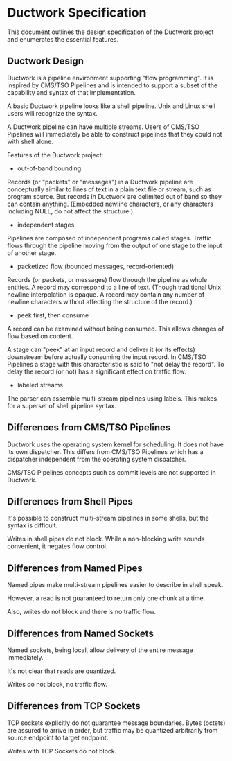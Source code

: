 # Ductwork Specification

This document outlines the design specification of
the Ductwork project and enumerates the essential features.

## Ductwork Design

Ductwork is a pipeline environment supporting "flow programming".
It is inspired by CMS/TSO Pipelines and is intended to support
a subset of the capability and syntax of that implementation.

A basic Ductwork pipeline looks like a shell pipeline.
Unix and Linux shell users will recognize the syntax.

A Ductwork pipeline can have multiple streams.
Users of CMS/TSO Pipelines will immediately be able to construct
pipelines that they could not with shell alone.

Features of the Ductwork project:

* out-of-band bounding

Records (or "packets" or "messages") in a Ductwork pipeline are
conceptually similar to lines of text in a plain text file or stream,
such as program source. But records in Ductwork are delimited out of
band so they can contain anything. (Embedded newline characters,
or any characters including NULL, do not affect the structure.)

* independent stages

Pipelines are composed of independent programs called stages.
Traffic flows through the pipeline moving from the output of one stage
to the input of another stage.

* packetized flow (bounded messages, record-oriented)

Records (or packets, or messages) flow through the pipeline
as whole entities. A record may correspond to a line of text.
(Though traditional Unix newline interpolation is opaque.
A record may contain any number of newline characters
without affecting the structure of the record.)

* peek first, then consume

A record can be examined without being consumed.
This allows changes of flow based on content.

A stage can "peek" at an input record and deliver it (or its effects)
downstream before actually consuming the input record. In CMS/TSO Pipelines
a stage with this characteristic is said to "not delay the record".
To delay the record (or not) has a significant effect on traffic flow.

* labeled streams

The parser can assemble multi-stream pipelines using labels.
This makes for a superset of shell pipeline syntax.

## Differences from CMS/TSO Pipelines

Ductwork uses the operating system kernel for scheduling.
It does not have its own dispatcher. This differs from CMS/TSO Pipelines
which has a dispatcher independent from the operating system dispatcher.

CMS/TSO Pipelines concepts such as commit levels are not supported in Ductwork.

## Differences from Shell Pipes

It's possible to construct multi-stream pipelines in some shells,
but the syntax is difficult.

Writes in shell pipes do not block.
While a non-blocking write sounds convenient, it negates flow control.

## Differences from Named Pipes

Named pipes make multi-stream pipelines easier to describe in shell speak.

However, a read is not guaranteed to return only one chunk at a time.

Also, writes do not block and there is no traffic flow.

## Differences from Named Sockets

Named sockets, being local, allow delivery of the entire message immediately.

It's not clear that reads are quantized.

Writes do not block, no traffic flow.

## Differences from TCP Sockets

TCP sockets explicitly do not guarantee message boundaries.
Bytes (octets) are assured to arrive in order, but traffic may be
quantized arbitrarily from source endpoint to target endpoint.

Writes with TCP Sockets do not block.


